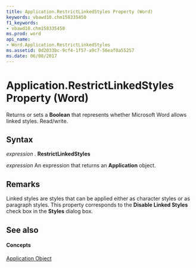 ```yaml
---
title: Application.RestrictLinkedStyles Property (Word)
keywords: vbawd10.chm158335450
f1_keywords:
- vbawd10.chm158335450
ms.prod: word
api_name:
- Word.Application.RestrictLinkedStyles
ms.assetid: 0d2033bc-9cf4-1f57-a9c7-56eaf0a55257
ms.date: 06/08/2017
---
```



# Application.RestrictLinkedStyles Property (Word)

Returns or sets a **Boolean** that represents whether Microsoft Word allows linked styles. Read/write.


## Syntax

 _expression_ . **RestrictLinkedStyles**

 _expression_ An expression that returns an **Application** object.


## Remarks

Linked styles are styles that can be applied either as character styles or as paragraph styles. This property corresponds to the **Disable Linked Styles** check box in the **Styles** dialog box.


## See also


#### Concepts


[Application Object](application-object-word.md)

